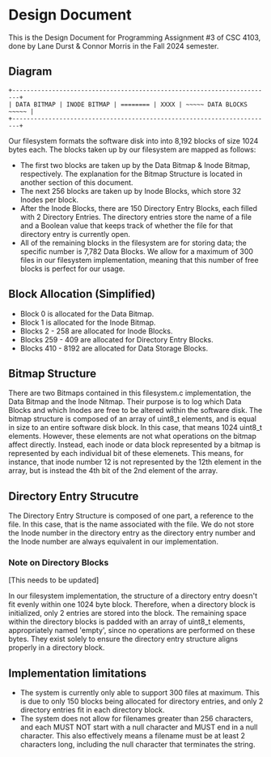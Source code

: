 # Design Document
This is the Design Document for Programming Assignment #3 of CSC 4103, done by Lane Durst & Connor Morris in the Fall 2024 semester.

## Diagram
```
+------------------------------------------------------------------------+
| DATA BITMAP | INODE BITMAP | ======== | XXXX | ~~~~~ DATA BLOCKS ~~~~~ |
+------------------------------------------------------------------------+
```
Our filesystem formats the software disk into into 8,192 blocks of size 1024 bytes each. The blocks taken up by our filesystem are mapped as follows:
- The first two blocks are taken up by the Data Bitmap & Inode Bitmap, respectively. The explanation for the Bitmap Structure is located in another section of this document.
- The next 256 blocks are taken up by Inode Blocks, which store 32 Inodes per block.
- After the Inode Blocks, there are 150 Directory Entry Blocks, each filled with 2 Directory Entries. The directory entries store the name of a file and a Boolean value that keeps track of whether the file for that directory entry is currently open.
- All of the remaining blocks in the filesystem are for storing data; the specific number is 7,782 Data Blocks. We allow for a maximum of 300 files in our filesystem implementation, meaning that this number of free blocks is perfect for our usage.

## Block Allocation (Simplified)
- Block 0 is allocated for the Data Bitmap.
- Block 1 is allocated for the Inode Bitmap.
- Blocks 2 - 258 are allocated for Inode Blocks.
- Blocks 259 - 409 are allocated for Directory Entry Blocks.
- Blocks 410 - 8192 are allocated for Data Storage Blocks.

## Bitmap Structure
There are two Bitmaps contained in this filesystem.c implementation, the Data Bitmap and the Inode Nitmap. Their purpose is to log which Data Blocks and which Inodes are free to be altered within the software disk. The bitmap structure is composed of an array of uint8_t elements, and is equal in size to an entire software disk block. In this case, that means 1024 uint8_t elements. However, these elements are not what operations on the bitmap affect directly. Instead, each inode or data block represented by a bitmap is represented by each individual bit of these elemenets. This means, for instance, that inode number 12 is not represented by the 12th element in the array, but is instead the 4th bit of the 2nd element of the array.

## Directory Entry Strucutre
The Directory Entry Structure is composed of one part, a reference to the file. In this case, that is the name associated with the file. We do not store the Inode number in the directory entry as the directory entry number and the Inode number are always equivalent in our implementation.

### Note on Directory Blocks
[This needs to be updated]

In our filesystem implementation, the structure of a directory entry doesn't fit evenly within one 1024 byte block. Therefore, when a directory block is initialized, only 2 entries are stored into the block. The remaining space within the directory blocks is padded with an array of uint8_t elements, appropriately named 'empty', since no operations are performed on these bytes. They exist solely to ensure the directory entry structure aligns properly in a directory block.

## Implementation limitations
- The system is currently only able to support 300 files at maximum. This is due to only 150 blocks being allocated for directory entries, and only 2 directory entries fit in each directory block.
- The system does not allow for filenames greater than 256 characters, and each MUST NOT start with a null character and MUST end in a null character. This also effectively means a filename must be at least 2 characters long, including the null character that terminates the string.